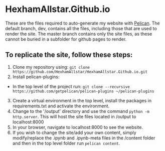# HexhamAllstar.Github.io
These are the files required to auto-generate my website with [Pelican](https://github.com/getpelican/pelican).
The default branch, dev, contains all the files, including those that are used to render the site.
The master branch contains only the site files, as these cannot be buried in a subfolder for github pages to render.

## To replicate the site, follow these steps:
1. Clone my repository using: `git clone https://github.com/HexhamAllstar/HexhamAllstar.Github.io.git`
2. Install pelican-plugins:
  * In the top level of the project run: `git clone --recursive https://github.com/getpelican/pelican-plugins ~/pelican-plugins`
3. Create a virtual environment in the top level, install the packages in requirements.txt and activate the environment.
4. Change to the '/output' directory and use the command `python -m http.server`. This will host the site files located in /output to localhost:8000
5. In your browser, navigate to localhost:8000 to see the website.
6. If you wish to change the site/add your own content, simply modify/replace the .ipynb and .ipynb-meta files in the /content folder and then in the top level folder run `pelican content`.
